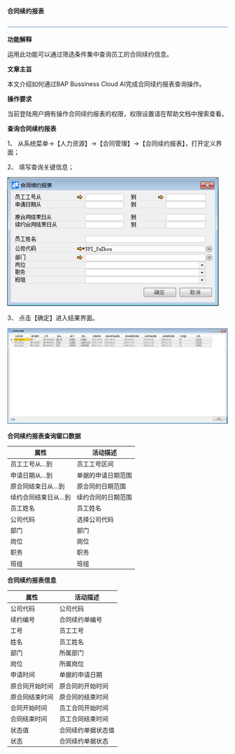 **合同续约报表**

 ![1574417197089](rlzy_ht/common/headLine.png)

 

**功能解释**

运用此功能可以通过筛选条件集中查询员工的合同续约信息。

**文章主旨**

本文介绍如何通过BAP Bussiness Cloud AI完成合同续约报表查询操作。

**操作要求**

当前登陆用户拥有操作合同续约报表的权限，权限设置请在帮助文档中搜索查看。

**查询合同续约报表**

1、 从系统菜单->【人力资源】->【合同管理】->【合同续约报表】，打开定义界面；

2、 填写查询关键信息；

![img](rlzy_ht\合同续约报表1.png)

3、 点击【确定】进入结果界面。

![img](rlzy_ht\合同续约报表2.png)

**合同续约报表查询窗口数据**

| **属性**            | **活动描述**       |
| ------------------- | ------------------ |
| 员工工号从…到       | 员工工号区间       |
| 申请日期从…到       | 单据的申请日期范围 |
| 原合同结束日从…到   | 原合同的日期范围   |
| 续约合同结束日从…到 | 续约合同的日期范围 |
| 员工姓名            | 员工姓名           |
| 公司代码            | 选择公司代码       |
| 部门                | 部门               |
| 岗位                | 岗位               |
| 职务                | 职务               |
| 班组                | 班组               |

**合同续约报表信息**

| **属性**       | **活动描述**       |
| -------------- | ------------------ |
| 公司代码       | 公司代码           |
| 续约编号       | 合同续约单编号     |
| 工号           | 员工工号           |
| 姓名           | 员工姓名           |
| 部门           | 所属部门           |
| 岗位           | 所属岗位           |
| 申请时间       | 单据的申请日期     |
| 原合同开始时间 | 原合同的开始时间   |
| 原合同结束时间 | 原合同的结束时间   |
| 合同开始时间   | 员工合同开始时间   |
| 合同结束时间   | 员工合同结束时间   |
| 状态值         | 合同续约单据状态值 |
| 状态           | 合同续约单据状态   |

 